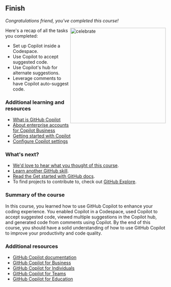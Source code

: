 <!--
  <<< Author notes: Finish >>>
  Review what we learned, ask for feedback, provide next steps.
-->

## Finish

_Congratulations friend, you've completed this course!_

<img src="https://octodex.github.com/images/welcometocat.png" alt=celebrate width=300 align=right>

Here's a recap of all the tasks you completed:

- Set up Copilot inside a Codespace.
- Use Copilot to accept suggested code.
- Use Copilot's hub for alternate suggestions.
- Leverage comments to have Copilot auto-suggest code.

### Additional learning and resources

- [What is GitHub Copilot](https://docs.github.com/en/copilot/about-github-copilot/what-is-github-copilot)
- [About enterprise accounts for Copilot Business](https://docs.github.com/en/enterprise-cloud@latest/admin/copilot-business-only/about-enterprise-accounts-for-copilot-business)
- [Getting started with Copilot](https://docs.github.com/en/copilot/getting-started-with-github-copilot/getting-started-with-github-copilot-in-visual-studio-code)
- [Configure Copilot settings](https://docs.github.com/en/copilot/configuring-github-copilot/configuring-github-copilot-settings-on-githubcom)

### What's next?

- [We'd love to hear what you thought of this course](https://github.com/orgs/skills/discussions/categories/code-with-copilot).
- [Learn another GitHub skill](https://github.com/skills).
- [Read the Get started with GitHub docs](https://docs.github.com/en/get-started).
- To find projects to contribute to, check out [GitHub Explore](https://github.com/explore).

### Summary of the course

In this course, you learned how to use GitHub Copilot to enhance your coding experience. You enabled Copilot in a Codespace, used Copilot to accept suggested code, viewed multiple suggestions in the Copilot hub, and generated code from comments using Copilot. By the end of this course, you should have a solid understanding of how to use GitHub Copilot to improve your productivity and code quality.

### Additional resources

- [GitHub Copilot documentation](https://docs.github.com/en/copilot)
- [GitHub Copilot for Business](https://github.com/features/copilot)
- [GitHub Copilot for Individuals](https://github.com/features/copilot)
- [GitHub Copilot for Teams](https://github.com/features/copilot)
- [GitHub Copilot for Education](https://github.com/features/copilot)
